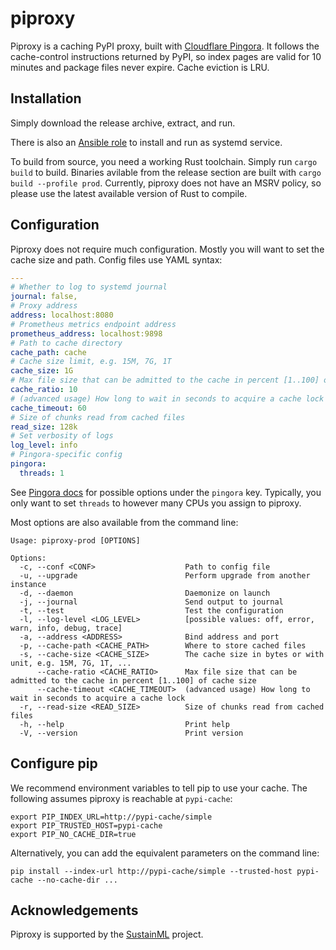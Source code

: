 # piproxy

Piproxy is a caching PyPI proxy, built with
[Cloudflare Pingora](https://www.pingorarust.com).
It follows the cache-control instructions returned by PyPI,
so index pages are valid for 10 minutes and package files never expire.
Cache eviction is LRU.

## Installation

Simply download the release archive, extract, and run.

There is also an [Ansible role](https://github.com/jfolz/ansible-role-piproxy)
to install and run as systemd service.

To build from source, you need a working Rust toolchain.
Simply run `cargo build` to build.
Binaries avilable from the release section are built with
`cargo build --profile prod`.
Currently, piproxy does not have an MSRV policy,
so please use the latest available version of Rust to compile.

## Configuration

Piproxy does not require much configuration.
Mostly you will want to set the cache size and path.
Config files use YAML syntax:

```yaml
---
# Whether to log to systemd journal
journal: false,
# Proxy address
address: localhost:8080
# Prometheus metrics endpoint address
prometheus_address: localhost:9898
# Path to cache directory
cache_path: cache
# Cache size limit, e.g. 15M, 7G, 1T
cache_size: 1G
# Max file size that can be admitted to the cache in percent [1..100] of cache size
cache_ratio: 10
# (advanced usage) How long to wait in seconds to acquire a cache lock
cache_timeout: 60
# Size of chunks read from cached files
read_size: 128k
# Set verbosity of logs
log_level: info
# Pingora-specific config
pingora:
  threads: 1
```

See [Pingora docs](https://www.pingorarust.com/user_guide/conf) for possible options under the `pingora` key.
Typically, you only want to set `threads` to however many CPUs you assign to piproxy.

Most options are also available from the command line:
```
Usage: piproxy-prod [OPTIONS]

Options:
  -c, --conf <CONF>                    Path to config file
  -u, --upgrade                        Perform upgrade from another instance
  -d, --daemon                         Daemonize on launch
  -j, --journal                        Send output to journal
  -t, --test                           Test the configuration
  -l, --log-level <LOG_LEVEL>          [possible values: off, error, warn, info, debug, trace]
  -a, --address <ADDRESS>              Bind address and port
  -p, --cache-path <CACHE_PATH>        Where to store cached files
  -s, --cache-size <CACHE_SIZE>        The cache size in bytes or with unit, e.g. 15M, 7G, 1T, ...
      --cache-ratio <CACHE_RATIO>      Max file size that can be admitted to the cache in percent [1..100] of cache size
      --cache-timeout <CACHE_TIMEOUT>  (advanced usage) How long to wait in seconds to acquire a cache lock
  -r, --read-size <READ_SIZE>          Size of chunks read from cached files
  -h, --help                           Print help
  -V, --version                        Print version
```

## Configure pip

We recommend environment variables to tell pip to use your cache.
The following assumes piproxy is reachable at `pypi-cache`:

```
export PIP_INDEX_URL=http://pypi-cache/simple
export PIP_TRUSTED_HOST=pypi-cache
export PIP_NO_CACHE_DIR=true
```

Alternatively, you can add the equivalent parameters on the command line:
```
pip install --index-url http://pypi-cache/simple --trusted-host pypi-cache --no-cache-dir ...
```

## Acknowledgements

Piproxy is supported by the [SustainML](https://sustainml.eu/) project.